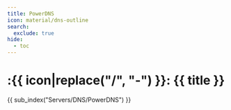 ```yaml
---
title: PowerDNS
icon: material/dns-outline
search:
  exclude: true
hide:
  - toc
---
```


# :{{ icon|replace("/", "-") }}: {{ title }}

{{ sub_index("Servers/DNS/PowerDNS") }}
